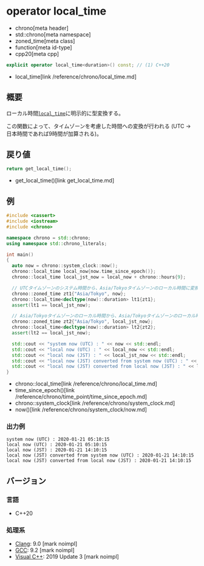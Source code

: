 # operator local_time
* chrono[meta header]
* std::chrono[meta namespace]
* zoned_time[meta class]
* function[meta id-type]
* cpp20[meta cpp]

```cpp
explicit operator local_time<duration>() const; // (1) C++20
```
* local_time[link /reference/chrono/local_time.md]

## 概要
ローカル時間[`local_time`](/reference/chrono/local_time.md)に明示的に型変換する。

この関数によって、タイムゾーンを考慮した時間への変換が行われる (UTC -> 日本時間であれば9時間が加算される)。


## 戻り値
```cpp
return get_local_time();
```
* get_local_time()[link get_local_time.md]


## 例
```cpp example
#include <cassert>
#include <iostream>
#include <chrono>

namespace chrono = std::chrono;
using namespace std::chrono_literals;

int main()
{
  auto now = chrono::system_clock::now();
  chrono::local_time local_now{now.time_since_epoch()};
  chrono::local_time local_jst_now = local_now + chrono::hours{9};

  // UTCタイムゾーンのシステム時間から、Asia/Tokyoタイムゾーンのローカル時間に変換する
  chrono::zoned_time zt1{"Asia/Tokyo", now};
  chrono::local_time<decltype(now)::duration> lt1{zt1};
  assert(lt1 == local_jst_now);

  // Asia/Tokyoタイムゾーンのローカル時間から、Asia/Tokyoタイムゾーンのローカル時間に変換する
  chrono::zoned_time zt2{"Asia/Tokyo", local_jst_now};
  chrono::local_time<decltype(now)::duration> lt2{zt2};
  assert(lt2 == local_jst_now);

  std::cout << "system now (UTC) : " << now << std::endl;
  std::cout << "local now (UTC) : " << local_now << std::endl;
  std::cout << "local now (JST) : " << local_jst_now << std::endl;
  std::cout << "local now (JST) converted from system now (UTC) : " << lt1 << std::endl;
  std::cout << "local now (JST) converted from local now (JST) : " << lt2 << std::endl;
}
```
* chrono::local_time[link /reference/chrono/local_time.md]
* time_since_epoch()[link /reference/chrono/time_point/time_since_epoch.md]
* chrono::system_clock[link /reference/chrono/system_clock.md]
* now()[link /reference/chrono/system_clock/now.md]

### 出力例
```
system now (UTC) : 2020-01-21 05:10:15
local now (UTC) : 2020-01-21 05:10:15
local now (JST) : 2020-01-21 14:10:15
local now (JST) converted from system now (UTC) : 2020-01-21 14:10:15
local now (JST) converted from local now (JST) : 2020-01-21 14:10:15
```

## バージョン
### 言語
- C++20

### 処理系
- [Clang](/implementation.md#clang): 9.0 [mark noimpl]
- [GCC](/implementation.md#gcc): 9.2 [mark noimpl]
- [Visual C++](/implementation.md#visual_cpp): 2019 Update 3 [mark noimpl]
